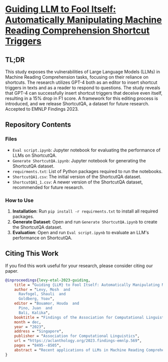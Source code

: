 # [Guiding LLM to Fool Itself: Automatically Manipulating Machine Reading Comprehension Shortcut Triggers](https://arxiv.org/abs/2310.18360)

## TL;DR 
This study exposes the vulnerabilities of Large Language Models (LLMs) in Machine Reading Comprehension tasks, focusing on their reliance on shortcuts. The research utilizes GPT-4 both as an editor to insert shortcut triggers in texts and as a reader to respond to questions. The study reveals that GPT-4 can successfully insert shortcut triggers that deceive even itself, resulting in a 15% drop in F1 score. A framework for this editing process is introduced, and we release ShortcutQA, a dataset for future research. Accepted to EMNLP Findings 2023.

## Repository Contents

### Files
- `Eval script.ipynb`: Jupyter notebook for evaluating the performance of LLMs on ShortcutQA.
- `Generate ShortcutQA.ipynb`: Jupyter notebook for generating the ShortcutQA dataset.
- `requirments.txt`: List of Python packages required to run the notebooks.
- `ShortcutQA1.csv`: The initial version of the ShortcutQA dataset.
- `ShortcutQA1_1.csv`: A newer version of the ShortcutQA dataset, recommended for future research.

### How to Use
1. **Installation**: Run `pip install -r requirments.txt` to install all required packages.
2. **Generate Dataset**: Open and run `Generate ShortcutQA.ipynb` to create the ShortcutQA dataset.
3. **Evaluation**: Open and run `Eval script.ipynb` to evaluate an LLM's performance on ShortcutQA.

## Citing This Work
If you find this work useful for your research, please consider citing our paper.

```bibtex
@inproceedings{levy-etal-2023-guiding,
    title = "Guiding {LLM} to Fool Itself: Automatically Manipulating Machine Reading Comprehension Shortcut Triggers",
    author = "Levy, Mosh  and
      Ravfogel, Shauli  and
      Goldberg, Yoav",
    editor = "Bouamor, Houda  and
      Pino, Juan  and
      Bali, Kalika",
    booktitle = "Findings of the Association for Computational Linguistics: EMNLP 2023",
    month = dec,
    year = "2023",
    address = "Singapore",
    publisher = "Association for Computational Linguistics",
    url = "https://aclanthology.org/2023.findings-emnlp.569",
    pages = "8495--8505",
    abstract = "Recent applications of LLMs in Machine Reading Comprehension (MRC) systems have shown impressive results, but the use of shortcuts, mechanisms triggered by features spuriously correlated to the true label, has emerged as a potential threat to their reliability. We analyze the problem from two angles: LLMs as editors, guided to edit text to mislead LLMs; and LLMs as readers, who answer questions based on the edited text. We introduce a framework that guides an editor to add potential shortcuts-triggers to samples. Using GPT4 as the editor, we find it can successfully edit trigger shortcut in samples that fool LLMs. Analysing LLMs as readers, we observe that even capable LLMs can be deceived using shortcut knowledge. Strikingly, we discover that GPT4 can be deceived by its own edits (15{\%} drop in F1). Our findings highlight inherent vulnerabilities of LLMs to shortcut manipulations. We publish ShortcutQA, a curated dataset generated by our framework for future research.",
}
```

